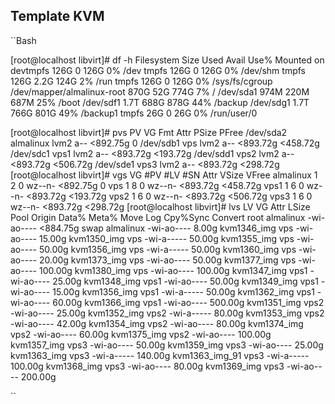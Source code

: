 ## Template KVM

``Bash

[root@localhost libvirt]# df -h
Filesystem                  Size  Used Avail Use% Mounted on
devtmpfs                    126G     0  126G   0% /dev
tmpfs                       126G     0  126G   0% /dev/shm
tmpfs                       126G  2.2G  124G   2% /run
tmpfs                       126G     0  126G   0% /sys/fs/cgroup
/dev/mapper/almalinux-root  870G   52G  774G   7% /
/dev/sda1                   974M  220M  687M  25% /boot
/dev/sdf1                   1.7T  688G  878G  44% /backup
/dev/sdg1                   1.7T  766G  801G  49% /backup1
tmpfs                        26G     0   26G   0% /run/user/0


[root@localhost libvirt]# pvs
  PV         VG        Fmt  Attr PSize    PFree
  /dev/sda2  almalinux lvm2 a--  <892.75g       0
  /dev/sdb1  vps       lvm2 a--  <893.72g <458.72g
  /dev/sdc1  vps1      lvm2 a--  <893.72g <193.72g
  /dev/sdd1  vps2      lvm2 a--  <893.72g <506.72g
  /dev/sde1  vps3      lvm2 a--  <893.72g <298.72g
[root@localhost libvirt]# vgs
  VG        #PV #LV #SN Attr   VSize    VFree
  almalinux   1   2   0 wz--n- <892.75g       0
  vps         1   8   0 wz--n- <893.72g <458.72g
  vps1        1   6   0 wz--n- <893.72g <193.72g
  vps2        1   6   0 wz--n- <893.72g <506.72g
  vps3        1   6   0 wz--n- <893.72g <298.72g
[root@localhost libvirt]# lvs
  LV             VG        Attr       LSize    Pool Origin Data%  Meta%  Move Log Cpy%Sync Convert
  root           almalinux -wi-ao---- <884.75g
  swap           almalinux -wi-ao----    8.00g
  kvm1346_img    vps       -wi-ao----   15.00g
  kvm1350_img    vps       -wi-a-----   50.00g
  kvm1355_img    vps       -wi-ao----   50.00g
  kvm1356_img    vps       -wi-a-----   50.00g
  kvm1360_img    vps       -wi-ao----   20.00g
  kvm1373_img    vps       -wi-ao----   50.00g
  kvm1377_img    vps       -wi-ao----  100.00g
  kvm1380_img    vps       -wi-ao----  100.00g
  kvm1347_img    vps1      -wi-ao----   25.00g
  kvm1348_img    vps1      -wi-ao----   50.00g
  kvm1349_img    vps1      -wi-ao----   15.00g
  kvm1356_img    vps1      -wi-a-----   50.00g
  kvm1362_img    vps1      -wi-ao----   60.00g
  kvm1366_img    vps1      -wi-ao----  500.00g
  kvm1351_img    vps2      -wi-ao----   25.00g
  kvm1352_img    vps2      -wi-a-----   80.00g
  kvm1353_img    vps2      -wi-ao----   42.00g
  kvm1354_img    vps2      -wi-ao----   80.00g
  kvm1374_img    vps2      -wi-ao----   60.00g
  kvm1375_img    vps2      -wi-ao----  100.00g
  kvm1357_img    vps3      -wi-ao----   50.00g
  kvm1359_img    vps3      -wi-ao----   25.00g
  kvm1363_img    vps3      -wi-a-----  140.00g
  kvm1363_img_91 vps3      -wi-a-----  100.00g
  kvm1368_img    vps3      -wi-ao----   80.00g
  kvm1369_img    vps3      -wi-ao----  200.00g

``